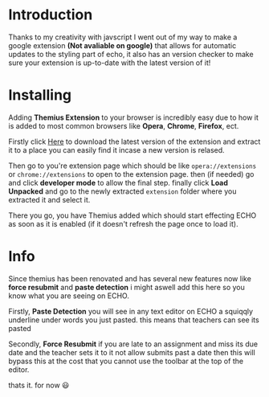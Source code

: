 # Introduction
Thanks to my creativity with javscript I went out of my way to make a google extension **(Not avaliable on google)** that allows for automatic updates to the styling part of echo, it also has an version checker to make sure your extension is up-to-date with the latest version of it!
<br>

# Installing
Adding **Themius Extension** to your browser is incredibly easy due to how it is added to most common browsers like **Opera**, **Chrome**, **Firefox**, ect. 

Firstly click <a href="https://download-directory.github.io/?url=https://github.com/johnymcreed/Themius/tree/Default/extension" download>Here</a> to download the latest version of the extension and extract it to a place you can easily find it incase a new version is relased.

Then go to you're extension page which should be like `opera://extensions` or `chrome://extensions` to open to the extension page. then (if needed) go and click **developer mode** to allow the final step. finally click **Load Unpacked** and go to the newly extracted `extension` folder where you extracted it and select it. 

There you go, you have Themius added which should start effecting ECHO as soon as it is enabled (if it doesn't refresh the page once to load it).

# Info
Since themius has been renovated and has several new features now like **force resubmit** and **paste detection** i might aswell add this here so you know what
you are seeing on ECHO.

Firstly, **Paste Detection** you will see in any text editor on ECHO a squiqqly underline under words you just pasted. this means that teachers can see its pasted

Secondly, **Force Resubmit** if you are late to an assignment and miss its due date and the teacher sets it to it not allow submits past a date then this will bypass this at the cost that you cannot use the toolbar at the top of the editor.

thats it. for now 😃
